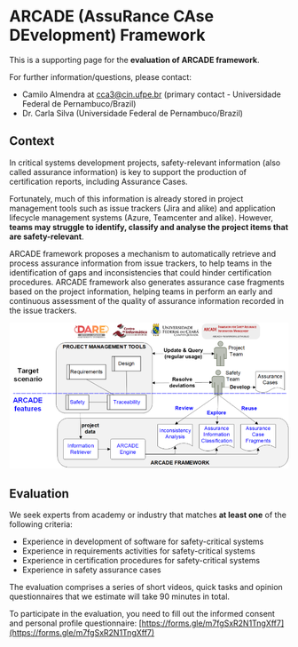 # ARCADE (AssuRance CAse DEvelopment) Framework

This is a supporting page for the **evaluation of ARCADE framework**.

For further information/questions, please contact:
- Camilo Almendra at cca3@cin.ufpe.br (primary contact - Universidade Federal de Pernambuco/Brazil)
- Dr. Carla Silva (Universidade Federal de Pernambuco/Brazil)

## Context

In critical systems development projects, safety-relevant information (also called assurance information) is key to support the production of certification reports, including Assurance Cases.

Fortunately, much of this information is already stored in project management tools such as issue trackers (Jira and alike) and application lifecycle management systems (Azure, Teamcenter and alike). However, **teams may struggle to identify, classify and analyse the project items that are safety-relevant**.

ARCADE framework proposes a mechanism to automatically retrieve and process assurance information from issue trackers, to help teams in the identification of gaps and inconsistencies that could hinder certification procedures. ARCADE framework also generates assurance case fragments based on the project information, helping teams in perform an early and continuous assessment of the quality of assurance information recorded in the issue trackers.

![](arcade-framework-overview.png)

## Evaluation

We seek experts from academy or industry that matches **at least one** of the following criteria:
- Experience in development of software for safety-critical systems
- Experience in requirements activities for safety-critical systems
- Experience in certification procedures for safety-critical systems
- Experience in safety assurance cases

The evaluation comprises a series of short videos, quick tasks and opinion questionnaires that we estimate will take 90 minutes in total.

To participate in the evaluation, you need to fill out the informed consent and personal profile questionnaire: [https://forms.gle/m7fgSxR2N1TngXff7](https://forms.gle/m7fgSxR2N1TngXff7) 


